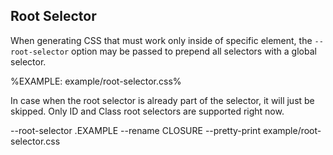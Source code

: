 ## Root Selector

When generating CSS that must work only inside of specific element, the `--root-selector` option may be passed to prepend all selectors with a global selector.

%EXAMPLE: example/root-selector.css%

In case when the root selector is already part of the selector, it will just be skipped. Only ID and Class root selectors are supported right now.

<java jar="closure-stylesheets.jar" lang="css" console="closure-stylesheets">
  --root-selector .EXAMPLE --rename CLOSURE --pretty-print example/root-selector.css
</java>